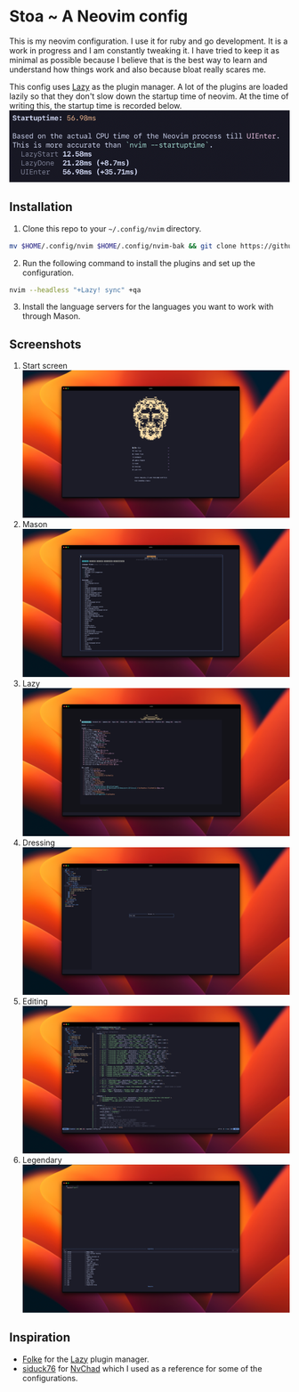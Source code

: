 # Stoa ~ A Neovim config

This is my neovim configuration. I use it for ruby and go development. It is a work in progress and I am constantly tweaking it. I have tried to keep it as minimal as possible because I believe that is the best way to learn and understand how things work and also because bloat really scares me.

This config uses [Lazy](https://github.com/folke/lazy.nvim) as the plugin manager. A lot of the plugins are loaded lazily so that they don't slow down the startup time of neovim. At the time of writing this, the startup time is recorded below.
![Startup Time](https://raw.githubusercontent.com/mmatongo/img/master/Startup%202024-04-22.png?token=GHSAT0AAAAAACEIG4DELRENKAEUDTCRUOY4ZRGYU4A)

## Installation

1. Clone this repo to your `~/.config/nvim` directory.
```bash
mv $HOME/.config/nvim $HOME/.config/nvim-bak && git clone https://github.com/mmatongo/nvim-config.git ~/.config/nvim
```

2. Run the following command to install the plugins and set up the configuration.
```bash
nvim --headless "+Lazy! sync" +qa
```

3. Install the language servers for the languages you want to work with through Mason.

## Screenshots
1. Start screen
![Start screen](https://raw.githubusercontent.com/mmatongo/img/master/Screenshot%202024-04-22%20at%2019.56.46.png?token=GHSAT0AAAAAACEIG4DFVUEH6JI5HT2NHGXCZRGYZIA)
2. Mason
![Mason](https://raw.githubusercontent.com/mmatongo/img/master/Screenshot%202024-04-22%20at%2020.07.25.png?token=GHSAT0AAAAAACEIG4DEKLZPNKLGGX2Y37CCZRGYZUQ)
3. Lazy
![Lazy](https://raw.githubusercontent.com/mmatongo/img/master/Screenshot%202024-04-22%20at%2020.07.50.png?token=GHSAT0AAAAAACEIG4DEBYY6R4NMER3PGFE6ZRGY2BQ)
4. Dressing
![Dressing](https://raw.githubusercontent.com/mmatongo/img/master/Screenshot%202024-04-22%20at%2020.13.04.png?token=GHSAT0AAAAAACEIG4DESY3PC76PIKQMXKHWZRGY2UA)
5. Editing
![Editing](https://raw.githubusercontent.com/mmatongo/img/master/Screenshot%202024-04-22%20at%2020.14.04.png?token=GHSAT0AAAAAACEIG4DEXQ5NZOEKPDIC7CTQZRGY3NQ)
6. Legendary
![Legendary](https://raw.githubusercontent.com/mmatongo/img/master/Screenshot%202024-04-22%20at%2020.27.31.png?token=GHSAT0AAAAAACEIG4DEC6WMK67EVZ7S4IKSZRGZBTA)

## Inspiration
- [Folke](https://github.com/folke) for the [Lazy](https://github.com/folke/lazy.nvim) plugin manager.
- [siduck76](https://github.com/siduck76) for [NvChad](https://github.com/NvChad/NvChad) which I used as a reference for some of the configurations.
